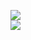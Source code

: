[![](https://img.shields.io/badge/Made%20With-Github%20Spray-lightgrey.svg?style=for-the-badge&logo=github)](https://github.com/Annihil/github-spray#24350)  
[![](https://i.imgur.com/2DrTn0Z.gif)](https://github.com/Annihil/github-spray)